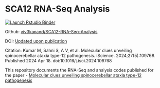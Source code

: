 
# SCA12 RNA-Seq Analysis

<!-- badges: start -->
[![Launch Rstudio Binder](http://mybinder.org/badge_logo.svg)](https://mybinder.org/v2/gh/viv3kanand/SCA12-RNA-Seq-Analysis/master?urlpath=rstudio)
<!-- badges: end -->

Github: [viv3kanand/SCA12-RNA-Seq-Analysis](https://github.com/viv3kanand/SCA12-RNA-Seq-Analysis)

DOI: [Updated upon publication](https://doi.org/10.1016/j.isci.2024.109768)

Citation: Kumar M, Sahni S, A V, et al. Molecular clues unveiling spinocerebellar ataxia type-12 pathogenesis. iScience. 2024;27(5):109768. Published 2024 Apr 18. doi:10.1016/j.isci.2024.109768

This repository documents the RNA-Seq and analysis codes published for the paper - [Molecular clues unveiling spinocerebellar ataxia type-12 pathogenesis](https://www.cell.com/iscience/fulltext/S2589-0042%2824%2900990-8)
